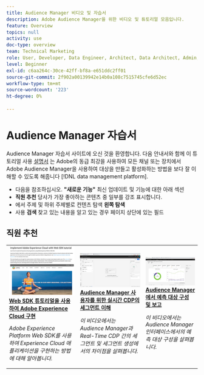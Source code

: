 ```yaml
---
title: Audience Manager 비디오 및 자습서
description: Adobe Audience Manager을 위한 비디오 및 튜토리얼 모음입니다.
feature: Overview
topics: null
activity: use
doc-type: overview
team: Technical Marketing
role: User, Developer, Data Engineer, Architect, Data Architect, Admin, Leader
level: Beginner
exl-id: c6aa264c-30ce-42ff-bf8a-e651ddc2ff01
source-git-commit: 2f902a00139942e14b0a108c7515745cfe6d52ec
workflow-type: tm+mt
source-wordcount: '223'
ht-degree: 0%

---
```


# Audience Manager 자습서

Audience Manager 자습서 사이트에 오신 것을 환영합니다. 다음 안내서와 함께 이 튜토리얼 사용 [설명서](https://experienceleague.adobe.com/docs/audience-manager/user-guide/aam-home.html) 는 Adobe의 동급 최강을 사용하여 모든 채널 또는 장치에서 Adobe Audience Manager을 사용하여 대상을 만들고 활성화하는 방법을 보다 잘 이해할 수 있도록 해줍니다 [!DNL data management platform].

* 다음을 참조하십시오. **&quot;새로운 기능&quot;** 최신 업데이트 및 기능에 대한 아래 섹션
* **직원 추천** 당사가 가장 좋아하는 콘텐츠 중 일부를 강조 표시합니다.
* 에서 주제 및 하위 주제별로 컨텐츠 탐색 **왼쪽 탐색**
* 사용 **검색** 찾고 있는 내용을 알고 있는 경우 페이지 상단에 있는 필드



<div id="recs-overview-body-1"></div>
<div id="recs-overview-body-2"></div>
<div id="recs-overview-body-3"></div>
<div id="recs-overview-body-4"></div>
<div id="recs-overview-body-5"></div>
<div id="recs-overview-body-6"></div>

<div id="staff-picks-section">

## 직원 추천

<table>
<tr>
  <td>
    <a href="https://experienceleague.adobe.com/docs/platform-learn/implement-web-sdk/overview.html">
      <img alt="&apos;웹 SDK로 Adobe Experience Cloud 구현 튜토리얼&apos;에 대한 썸네일 이미지" src="assets/implement-web-sdk.jpg" />
    </a>
    <div>
      <a href="https://experienceleague.adobe.com/docs/platform-learn/implement-web-sdk/overview.html">
    <strong>Web SDK 튜토리얼을 사용하여 Adobe Experience Cloud 구현</strong>
    </a>
    </div>
    <p>
    <em>Adobe Experience Platform Web SDK를 사용하여 Experience Cloud 애플리케이션을 구현하는 방법에 대해 알아봅니다.</em>
    <p>
  </td>
  <td>
    <a href="https://experienceleague.adobe.com/docs/audience-manager-learn/tutorials/other-integrations/integrating-with-rtcdp/rtcdp-segments-for-aam-users.html">
      <img alt="&apos;실시간 CDP의 세그먼트 이해&apos; 자습서에 대한 썸네일 이미지" src="assets/331901.jpg" />
    </a>
    <div>
      <a href="https://experienceleague.adobe.com/docs/audience-manager-learn/tutorials/other-integrations/integrating-with-rtcdp/rtcdp-segments-for-aam-users.html">
    <strong>Audience Manager 사용자를 위한 실시간 CDP의 세그먼트 이해</strong>
    </a>
    </div>
    <p>
    <em>이 비디오에서는 Audience Manager과 Real-Time CDP 간의 세그먼트 및 세그먼트 생성에서의 차이점을 살펴봅니다.</em>
    <p>
  </td>
  <td>
    <a href="https://experienceleague.adobe.com/docs/audience-manager-learn/tutorials/build-and-manage-audiences/algorithmic-models/configure-and-report-on-predictive-audiences.html">
      <img alt="&quot;Audience Manager에서 예측 대상 구성 및 보고&quot; 자습서의 썸네일 이미지" src="assets/33630.jpg" />
    </a>
    <div>
      <a href="https://experienceleague.adobe.com/docs/audience-manager-learn/tutorials/build-and-manage-audiences/algorithmic-models/configure-and-report-on-predictive-audiences.html">
    <strong>Audience Manager에서 예측 대상 구성 및 보고</strong>
    </a>
    </div>
    <p>
    <em>이 비디오에서는 Audience Manager 인터페이스에서의 예측 대상 구성을 살펴봅니다.</em>
    <p>
  </td>
</tr>
</table>
</div>
